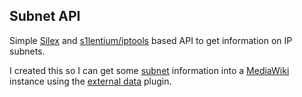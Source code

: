 ## Subnet API

Simple [Silex](http://silex.sensiolabs.org/) and [s1lentium/iptools](https://packagist.org/packages/s1lentium/iptools) based API to get information on IP subnets.

I created this so I can get some [subnet](https://en.wikipedia.org/wiki/Subnetwork) information into a [MediaWiki](https://www.mediawiki.org/wiki/MediaWiki) instance
using the [external data](https://www.mediawiki.org/wiki/Extension:External_Data) plugin.

